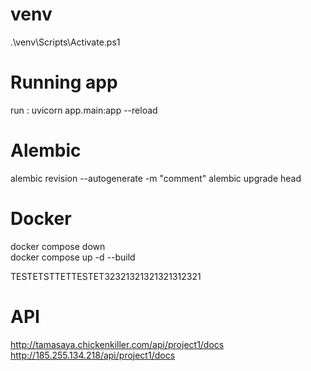 # venv
.\venv\Scripts\Activate.ps1

# Running app
run : uvicorn app.main:app --reload

# Alembic
alembic revision --autogenerate -m "comment" 
alembic upgrade head

# Docker 
docker compose down      
docker compose up -d --build  

TESTETSTTETTESTET32321321321321312321

# API
http://tamasaya.chickenkiller.com/api/project1/docs
http://185.255.134.218/api/project1/docs